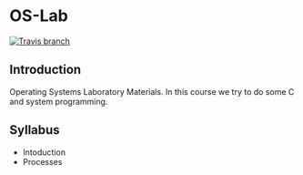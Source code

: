 # OS-Lab
[![Travis branch](https://img.shields.io/travis/com/AUT-CEIT/OS-Lab/master.svg?style=flat-square)](https://travis-ci.com/AUT-CEIT/OS-Lab)

## Introduction
Operating Systems Laboratory Materials. In this course we try to do some C and system programming.

## Syllabus
- Intoduction
- Processes

